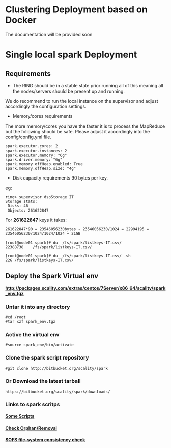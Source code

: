 
# Clustering Deployment based on Docker

The documentation will be provided soon

# Single local spark Deployment

## Requirements

* The RING should be in a stable state prior running all of this meaning all the nodes/servers should be present up and running.

We do recommend to run the local instance on the supervisor and adjust accordingly the configuration settings.

* Memory/cores requirements

The more memory/cores you have the faster it is to process the MapReduce but the following should be safe.
Please adjust it accordingly into the config/config.yml file.

```
spark.executor.cores: 2
spark.executor.instances: 2
spark.executor.memory: "6g"
spark.driver.memory: "6g"
spark.memory.offHeap.enabled: True
spark.memory.offHeap.size: "4g"
```

* Disk capacity requirements
90 bytes per key.

eg:
```
ring> supervisor dsoStorage IT
Storage stats:
 Disks: 46
 Objects: 261622847
```

For **261622847** keys it takes:
```
261622847*90 = 23546056230bytes ~ 23546056230/1024 = 22994195 = 23546056230/1024/1024/1024 ~ 21GB
```

```
[root@node01 spark]# du  /fs/spark/listkeys-IT.csv/
22388738	/fs/spark/listkeys-IT.csv/
```
```
[root@node01 spark]# du  /fs/spark/listkeys-IT.csv/ -sh
22G	/fs/spark/listkeys-IT.csv/
```


## Deploy the Spark Virtual env
**http://packages.scality.com/extras/centos/7Server/x86_64/scality/spark_env.tgz**


### Untar it into any directory
```
#cd /root 
#tar xzf spark_env.tgz
```

### Active the virtual env
```
#source spark_env/bin/activate 
```

### Clone the spark script repository
```
#git clone http://bitbucket.org/scality/spark
```

### Or Download the latest tarball
```
https://bitbucket.org/scality/spark/downloads/
```

### Links to spark scritps

#### [Some Scripts](scripts/README.md)

#### [Check Orphan/Removal](scripts/orphan/README.md)

#### [SOFS file-system consistency check](scripts/FSCK/README.md)


